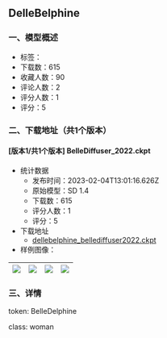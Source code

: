 ## DelleBelphine
### 一、模型概述

- 标签：
- 下载数：615
- 收藏人数：90
- 评论人数：2
- 评分人数：1
- 评分：5

### 二、下载地址（共1个版本）

#### [版本1/共1个版本] BelleDiffuser_2022.ckpt

- 统计数据
  - 发布时间：2023-02-04T13:01:16.626Z
  - 原始模型：SD 1.4
  - 下载数：615
  - 评分人数：1
  - 评分：5
- 下载地址
  - [dellebelphine_bellediffuser2022.ckpt](https://civitai.com/api/download/models/4170)
- 样例图像：

| <img src="https://image.civitai.com/xG1nkqKTMzGDvpLrqFT7WA/6fabb387-38f8-485b-f2b6-44b45e110600/width=450/26969.jpeg" /> | <img src="https://image.civitai.com/xG1nkqKTMzGDvpLrqFT7WA/553380a3-4bd0-4591-3fcf-0e18c30dc200/width=450/26968.jpeg" /> | <img src="https://image.civitai.com/xG1nkqKTMzGDvpLrqFT7WA/60aac5dd-418f-44bb-e347-3606d2180700/width=450/26967.jpeg" /> | <img src="https://image.civitai.com/xG1nkqKTMzGDvpLrqFT7WA/48646349-54ec-4c12-ab40-2d01ea709a00/width=450/26965.jpeg" /> |
| ---- | ---- | ---- | ---- |


### 三、详情
<p>token: BelleDelphine</p><p>class: woman</p>